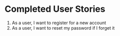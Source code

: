 # Completed User Stories

1. As a user, I want to register for a new account
2. As a user, I want to reset my password if I forget it